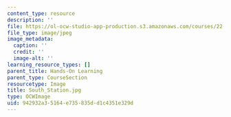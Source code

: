 ```yaml
---
content_type: resource
description: ''
file: https://ol-ocw-studio-app-production.s3.amazonaws.com/courses/22-01-introduction-to-nuclear-engineering-and-ionizing-radiation-fall-2016/942932a35164e735835dd1c4351e329d_South_Station.jpg
file_type: image/jpeg
image_metadata:
  caption: ''
  credit: ''
  image-alt: ''
learning_resource_types: []
parent_title: Hands-On Learning
parent_type: CourseSection
resourcetype: Image
title: South_Station.jpg
type: OCWImage
uid: 942932a3-5164-e735-835d-d1c4351e329d
---
```

